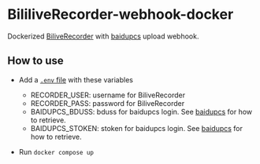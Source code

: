 # BililiveRecorder-webhook-docker

Dockerized [BiliveRecorder](https://github.com/BililiveRecorder/BililiveRecorder) with [baidupcs](https://github.com/qjfoidnh/BaiduPCS-Go) upload webhook.

## How to use

- Add a [`.env` file](https://docs.docker.com/compose/environment-variables/#the-env-file) with these variables

  - RECORDER_USER: username for BiliveRecorder
  - RECORDER_PASS: password for BiliveRecorder
  - BAIDUPCS_BDUSS: bduss for baidupcs login. See [baidupcs](https://github.com/qjfoidnh/BaiduPCS-Go#%E7%99%BB%E5%BD%95%E7%99%BE%E5%BA%A6%E5%B8%90%E5%8F%B7) for how to retrieve.
  - BAIDUPCS_STOKEN: stoken for baidupcs login. See [baidupcs](https://github.com/qjfoidnh/BaiduPCS-Go#%E7%99%BB%E5%BD%95%E7%99%BE%E5%BA%A6%E5%B8%90%E5%8F%B7) for how to retrieve.

- Run `docker compose up`

